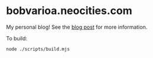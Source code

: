 # bobvarioa.neocities.com

My personal blog! See the [blog post](https://bobvarioa.neocities.org/blog/posts/lowjs/) for more information.

To build:
```sh
node ./scripts/build.mjs
```

